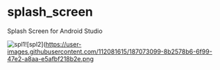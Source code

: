 # splash_screen
Splash Screen for Android Studio

![spl1](https://user-images.githubusercontent.com/112081615/187073074-2edcb866-b2d8-4fab-ae6a-1f3a9d675114.png)![spl2](https://user-images.githubusercontent.com/112081615/187073099-8b2578b6-6f99-47e2-a8aa-e5afbf218b2e.png
